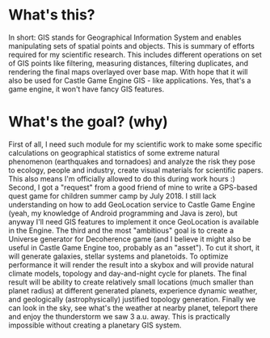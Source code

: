 # What's this?

In short: GIS stands for Geographical Information System and enables manipulating sets of spatial points and objects.
This is summary of efforts required for my scientific research. This includes different operations on set of GIS points like filtering, measuring distances, filtering duplicates, and rendering the final maps overlayed over base map.
With hope that it will also be used for Castle Game Engine GIS - like applications. Yes, that's a game engine, it won't have fancy GIS features.

# What's the goal? (why)

First of all, I need such module for my scientific work to make some specific calculations on geographical statistics of some extreme natural phenomenon (earthquakes and tornadoes) and analyze the risk they pose to ecology, people and industry, create visual materials for scientific papers. This also means I'm officially allowed to do this during work hours :)
Second, I got a "request" from a good friend of mine to write a GPS-based quest game for children summer camp by July 2018. I still lack understanding on how to add GeoLocation service to Castle Game Engine (yeah, my knowledge of Android programming and Java is zero), but anyway I'll need GIS features to implement it once GeoLocation is available in the Engine.
The third and the most "ambitious" goal is to create a Universe generator for Decoherence game (and I believe it might also be useful in Castle Game Engine too, probably as an "asset"). To cut it short, it will generate galaxies, stellar systems and planetoids. To optimize performance it will render the result into a skybox and will provide natural climate models, topology and day-and-night cycle for planets. The final result will be ability to create relatively small locations (much smaller than planet radius) at different generated planets, experience dynamic weather, and geologically (astrophysically) justified topology generation. Finally we can look in the sky, see what's the weather at nearby planet, teleport there and enjoy the thunderstorm we saw 3 a.u. away. This is practically impossible without creating a planetary GIS system.